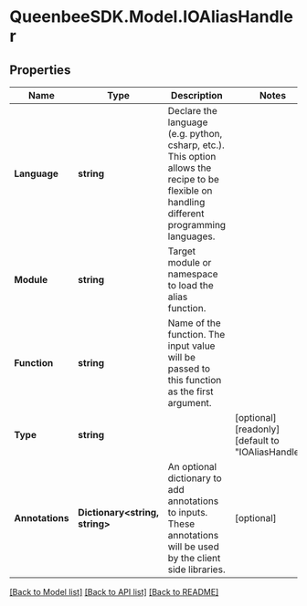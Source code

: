 
# QueenbeeSDK.Model.IOAliasHandler

## Properties

Name | Type | Description | Notes
------------ | ------------- | ------------- | -------------
**Language** | **string** | Declare the language (e.g. python, csharp, etc.). This option allows the recipe to be flexible on handling different programming languages. | 
**Module** | **string** | Target module or namespace to load the alias function. | 
**Function** | **string** | Name of the function. The input value will be passed to this function as the first argument. | 
**Type** | **string** |  | [optional] [readonly] [default to "IOAliasHandler"]
**Annotations** | **Dictionary&lt;string, string&gt;** | An optional dictionary to add annotations to inputs. These annotations will be used by the client side libraries. | [optional] 

[[Back to Model list]](../README.md#documentation-for-models)
[[Back to API list]](../README.md#documentation-for-api-endpoints)
[[Back to README]](../README.md)

